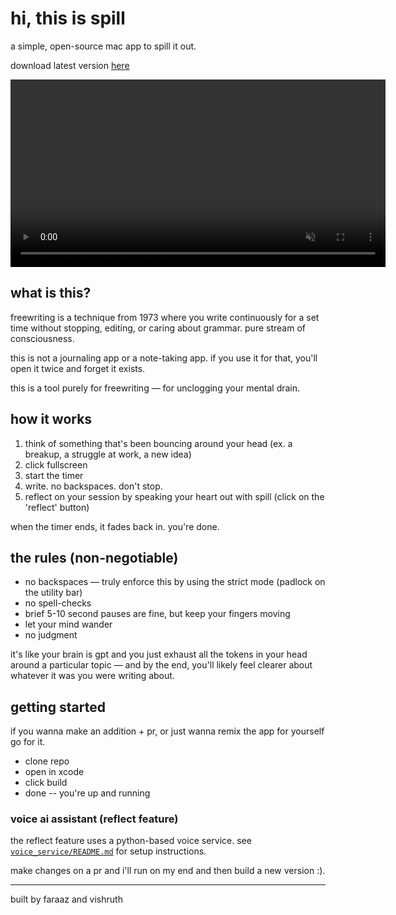 # hi, this is spill

a simple, open-source mac app to spill it out.

download latest version [here](https://www.spillitout.app/)

<video width="600" controls muted>
  <source src="https://github.com/faraaz-baig/spill-with-voice/blob/main/Spill%20Launch%20Video%20.mp4" width="352" height="720">
  Your browser does not support the video tag.
</video>

## what is this?

freewriting is a technique from 1973 where you write continuously for a set time without stopping, editing, or caring about grammar. pure stream of consciousness.

this is not a journaling app or a note-taking app. if you use it for that, you'll open it twice and forget it exists.

this is a tool purely for freewriting — for unclogging your mental drain.

## how it works

1. think of something that's been bouncing around your head (ex. a breakup, a struggle at work, a new idea)
2. click fullscreen
3. start the timer
4. write. no backspaces. don't stop.
5. reflect on your session by speaking your heart out with spill (click on the 'reflect' button)

when the timer ends, it fades back in. you're done.

## the rules (non-negotiable)

- no backspaces — truly enforce this by using the strict mode (padlock on the utility bar)
- no spell-checks
- brief 5-10 second pauses are fine, but keep your fingers moving
- let your mind wander
- no judgment

it's like your brain is gpt and you just exhaust all the tokens in your head around a particular topic — and by the end, you'll likely feel clearer about whatever it was you were writing about.

## getting started

if you wanna make an addition + pr, or just wanna remix the app for yourself go for it.

- clone repo
- open in xcode
- click build
- done -- you're up and running

### voice ai assistant (reflect feature)

the reflect feature uses a python-based voice service. see [`voice_service/README.md`](voice_service/README.md) for setup instructions.

make changes on a pr and i'll run on my end and then build a new version :).

---

built by faraaz and vishruth
